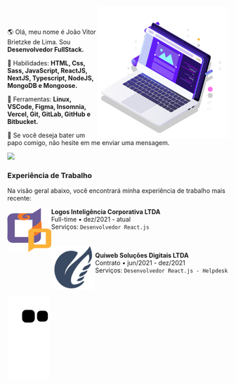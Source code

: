 <!--<img src="https://raw.githubusercontent.com/MicaelliMedeiros/micaellimedeiros/master/image/computer-illustration.png" min-width="400px" max-width="400px" width="400px" align="right" alt="Computador iuriCode">-->

<img src="pc.svg" min-width="300px" max-width="300px" width="300px" align="right" alt="Computador">
<br/>
<br/>
<p align="left"> 
  🌎 Olá, meu nome é João Vitor Brietzke de Lima. Sou <strong>Desenvolvedor FullStack.</strong>
</p>

<p align="left">
  🦄 Habilidades: <strong>HTML, Css, Sass, JavaScript, ReactJS, NextJS, Typescript, NodeJS, MongoDB e Mongoose.</strong>
</p>

<p align="left">
  💼 Ferramentas: <strong>Linux, VSCode, Figma, Insomnia, Vercel, Git, GitLab, GitHub e Bitbucket.</strong>
</p>

<p align="left">
  💌 Se você deseja bater um papo comigo, não hesite em me enviar uma mensagem.
</p>

<p align="left">
  <a href="https://www.linkedin.com/in/jo%C3%A3o-vitor-brietzke-de-lima-804a60209/" alt="Linkedin">
    <img src="https://img.shields.io/badge/-Linkedin-1C1C1C?style=for-the-badge&logo=Linkedin&logoColor=00FFFF&link=https://www.linkedin.com/in/iuricode"/>
  </a>
</p>

### Experiência de Trabalho
Na visão geral abaixo, você encontrará minha experiência de trabalho mais recente:

<img align="left" height="100px" width="100px" alt="Logos logo" src="logos_logo.svg"/>

**Logos Inteligência Corporativa LTDA** \
Full-time  •  dez/2021 - atual \
Serviços: `Desenvolvedor React.js`
<br/>
<br/>
<br/>
<img align="left" height="100px" width="100px" alt="Quiweb logo" src="quiweb_logo.svg"/>

**Quiweb Soluções Digitais LTDA** \
Contrato  •  jun/2021 - dez/2021 \
Serviços: `Desenvolvedor React.js - Helpdesk`
<br/>
<br/>
<br/>

![Snake animation](https://github.com/JoaoVitorLima242/JoaoVitorLima242/blob/output/github-contribution-grid-snake.svg)
